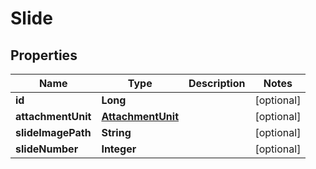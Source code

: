 

# Slide


## Properties

| Name | Type | Description | Notes |
|------------ | ------------- | ------------- | -------------|
|**id** | **Long** |  |  [optional] |
|**attachmentUnit** | [**AttachmentUnit**](AttachmentUnit.md) |  |  [optional] |
|**slideImagePath** | **String** |  |  [optional] |
|**slideNumber** | **Integer** |  |  [optional] |



